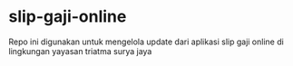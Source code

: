 # slip-gaji-online

Repo ini digunakan untuk mengelola update dari aplikasi slip gaji online di lingkungan yayasan triatma surya jaya
